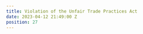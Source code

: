 ```yaml
---
title: Violation of the Unfair Trade Practices Act
date: 2023-04-12 21:49:00 Z
position: 27
---
```


